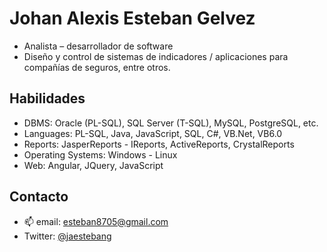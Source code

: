 # Johan Alexis Esteban Gelvez
- Analista – desarrollador de software
- Diseño y control de sistemas de indicadores / aplicaciones para compañías de seguros, entre otros. 

## Habilidades

- DBMS:              Oracle (PL-SQL), SQL Server (T-SQL), MySQL, PostgreSQL, etc.
- Languages:         PL-SQL, Java, JavaScript, SQL, C#, VB.Net, VB6.0
- Reports:           JasperReports - IReports, ActiveReports, CrystalReports
- Operating Systems: Windows - Linux
- Web:               Angular, JQuery, JavaScript

## Contacto
- 📫 email: esteban8705@gmail.com
- Twitter: <a href="https://twitter.com/jaestebang">@jaestebang</a>

<!---
jaestebang/jaestebang is a ✨ special ✨ repository because its `README.md` (this file) appears on your GitHub profile.
You can click the Preview link to take a look at your changes.
--->
